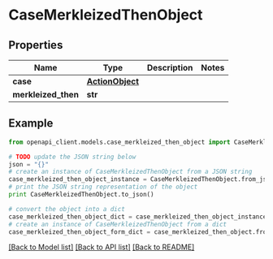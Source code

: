 # CaseMerkleizedThenObject


## Properties
Name | Type | Description | Notes
------------ | ------------- | ------------- | -------------
**case** | [**ActionObject**](ActionObject.md) |  | 
**merkleized_then** | **str** |  | 

## Example

```python
from openapi_client.models.case_merkleized_then_object import CaseMerkleizedThenObject

# TODO update the JSON string below
json = "{}"
# create an instance of CaseMerkleizedThenObject from a JSON string
case_merkleized_then_object_instance = CaseMerkleizedThenObject.from_json(json)
# print the JSON string representation of the object
print CaseMerkleizedThenObject.to_json()

# convert the object into a dict
case_merkleized_then_object_dict = case_merkleized_then_object_instance.to_dict()
# create an instance of CaseMerkleizedThenObject from a dict
case_merkleized_then_object_form_dict = case_merkleized_then_object.from_dict(case_merkleized_then_object_dict)
```
[[Back to Model list]](../README.md#documentation-for-models) [[Back to API list]](../README.md#documentation-for-api-endpoints) [[Back to README]](../README.md)


